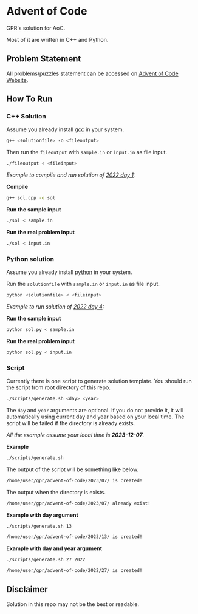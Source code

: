 # Advent of Code

GPR's solution for AoC.

Most of it are written in C++ and Python.

## Problem Statement

All problems/puzzles statement can be accessed on [Advent of Code Website][AoC].

## How To Run

### C++ Solution

Assume you already install [gcc][gcc] in your system.

```sh
g++ <solutionfile> -o <fileoutput>
```
Then run the `fileoutput` with `sample.in` or `input.in` as file input.

```sh
./fileoutput < <fileinput>
```

*Example to compile and run solution of [2022 day 1][day1]:*

**Compile**

```sh
g++ sol.cpp -o sol
```

**Run the sample input**

```sh
./sol < sample.in
```

**Run the real problem input**

```sh
./sol < input.in
```

### Python solution

Assume you already install [python][python] in your system.

Run the `solutionfile` with `sample.in` or `input.in` as file input.

```sh
python <solutionfile> < <fileinput>
```

*Example to run solution of [2022 day 4][day4]:*

**Run the sample input**

```sh
python sol.py < sample.in
```

**Run the real problem input**

```sh
python sol.py < input.in
```

### Script

Currently there is one script to generate solution template. You should run the
script from root directory of this repo.

```bash
./scripts/generate.sh <day> <year>
```

The `day` and `year` arguments are optional. If you do not provide it, it will
automatically using current day and year based on your local time. The script
will be failed if the directory is already exists.

*All the example assume your local time is **2023-12-07**.*

**Example**

```bash
./scripts/generate.sh
```

The output of the script will be something like below.

```bash
/home/user/gpr/advent-of-code/2023/07/ is created!
```

The output when the directory is exists.

```bash
/home/user/gpr/advent-of-code/2023/07/ already exist!
```

**Example with day argument**

```bash
./scripts/generate.sh 13
```

```bash
/home/user/gpr/advent-of-code/2023/13/ is created!
```

**Example with day and year argument**

```bash
./scripts/generate.sh 27 2022
```

```bash
/home/user/gpr/advent-of-code/2022/27/ is created!
```

## Disclaimer

Solution in this repo may not be the best or readable.

[AoC]: https://adventofcode.com
[gcc]: https://gcc.gnu.org
[day1]: ./2022/01/sol.cpp
[python]: https://www.python.org
[day4]: ./2022/04/sol.py